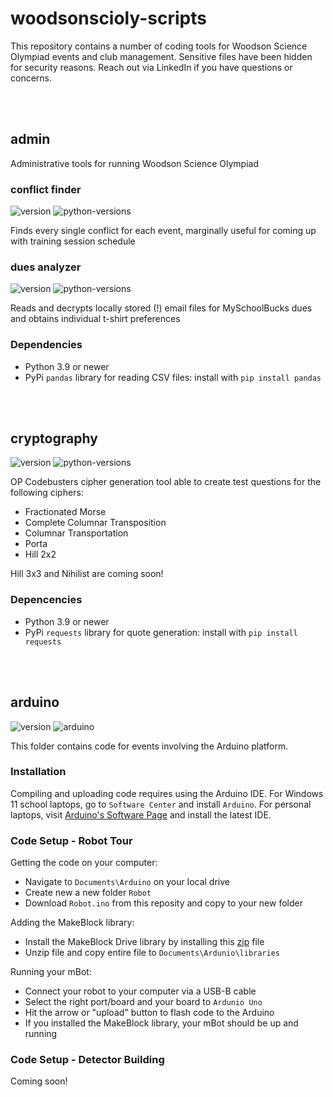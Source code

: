 # woodsonscioly-scripts

This repository contains a number of coding tools for Woodson Science Olympiad events and club management. Sensitive files have been hidden for security reasons. Reach out via LinkedIn if you have questions or concerns. 

<br><br>

## admin
Administrative tools for running Woodson Science Olympiad

### conflict finder
![version](https://img.shields.io/badge/release-v2.0.0-blue)
![python-versions](https://img.shields.io/badge/python-3.9_%7C_3.10_%7C_3.11-limegreen)

Finds every single conflict for each event, marginally useful for coming up with training session schedule


### dues analyzer
![version](https://img.shields.io/badge/release-v1.0.1-blue)
![python-versions](https://img.shields.io/badge/python-3.9_%7C_3.10_%7C_3.11-limegreen)

Reads and decrypts locally stored (!) email files for MySchoolBucks dues and obtains individual t-shirt preferences


### Dependencies
- Python 3.9 or newer
- PyPi `pandas` library for reading CSV files: install with `pip install pandas`

<br><br>


## cryptography
![version](https://img.shields.io/badge/release-v2.2.0-blue)
![python-versions](https://img.shields.io/badge/python-3.9_%7C_3.10_%7C_3.11-limegreen)

OP Codebusters cipher generation tool able to create test questions for the following ciphers: 
- Fractionated Morse
- Complete Columnar Transposition
- Columnar Transportation
- Porta
- Hill 2x2

Hill 3x3 and Nihilist are coming soon!


### Depencencies
- Python 3.9 or newer
- PyPi `requests` library for quote generation: install with `pip install requests`

<br><br>



## arduino
![version](https://img.shields.io/badge/release-v1.0.0-blue)
![arduino](https://img.shields.io/static/v1?label=Arduino&message=v2.2.1&logo=arduino&logoColor=white&color=blue)

This folder contains code for events involving the Arduino platform. 

### Installation
Compiling and uploading code requires using the Arduino IDE. For Windows 11 school laptops, go to `Software Center` and install `Arduino`. For personal laptops, visit [Arduino's Software Page](https://www.arduino.cc/en/software) and install the latest IDE.


### Code Setup - Robot Tour

Getting the code on your computer: 
- Navigate to `Documents\Arduino` on your local drive
- Create new a new folder `Robot`
- Download `Robot.ino` from this reposity and copy to your new folder

Adding the MakeBlock library:
- Install the MakeBlock Drive library by installing this [zip](https://codeload.github.com/Makeblock-official/Makeblock-Libraries/zip/master) file
- Unzip file and copy entire file to `Documents\Ardunio\libraries`

Running your mBot:
- Connect your robot to your computer via a USB-B cable
- Select the right port/board and your board to `Ardunio Uno`
- Hit the arrow or "upload" button to flash code to the Arduino
- If you installed the MakeBlock library, your mBot should be up and running


### Code Setup - Detector Building

Coming soon!


